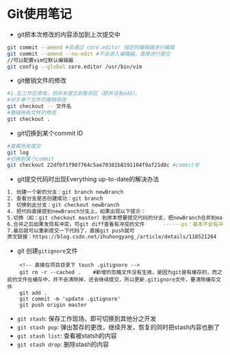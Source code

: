 # Git使用笔记

- git把本次修改的内容添加到上次提交中

```bash
git commit --amend #会通过 core.editor 指定的编辑器进行编辑
git commit --amend --no-edit #不会进入编辑器，直接进行提交
//可以配置vim位默认编辑器
git config --global core.editor /usr/bin/vim
```

- git撤销文件的修改

```bash
#1.在工作区修改，但并未提交到暂存区（即并没有add）。
#对于单个文件的撤销修改
git checkout -- 文件名
#撤销所有文件的修改
git checkout .
```

- git切换到某个commit ID

```bash
#查看所有提交
git log
#切换到某个commit
git checkout 22dfbf1f907764c5ae70381b8191104f9af21d8c #commit号
```

- git提交代码时出现Everything up-to-date的解决办法

```bash
1. 创建一个新的分支：git branch newBranch
2. 查看分支是否创建成功：git branch
3  切换到此分支：git checkout newBranch
4. 把代码直接提到newBranch分支上，如果出现以下提示：
5.切换（如：git checkout master）到原本想要提交代码的分支，把newBranch合并到master分支上：git merge newBranch
6.合并之后如果发现有冲突，可git diff查看有冲突的文件      ------ps：基本不会有冲突
7.最后就可以重新提交一下代码了，直接git push就可
原文链接：https://blog.csdn.net/zhuhongyang_/article/details/118521264
```
 - git 创建`gitignore`文件
```git
    <!-- 直接在项目目录下 touch .gitignore -->
    git rm -r --cached .    #新增的忽略文件没有生效，是因为git是有缓存的，而之前的文件在缓存中，并不会清除掉，还会继续提交，所以更新.gitignore文件，要清除缓存文件
    git add .
    git commit -m 'update .gitignore'
    git push origin master
```
 - `git stash`: 保存工作现场，即可切换到其他分之开发
 - `git stash pop`: 弹出暂存的更改，继续开发，恢复的同时把stash内容也删了
 - `git stash list`: 查看被statsh的内容
 - `git stash drop`: 删除stash的内容   
 